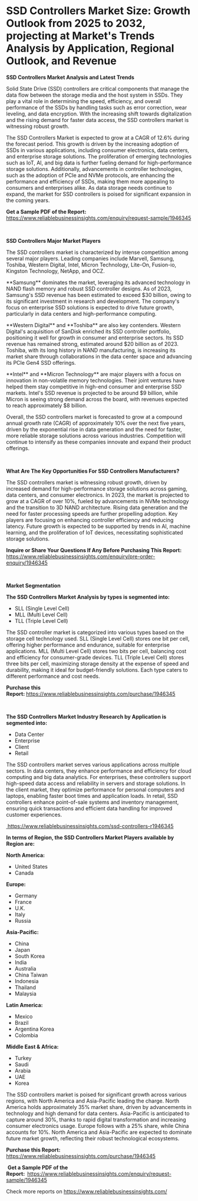 <p><h1>SSD Controllers Market Size: Growth Outlook from 2025 to 2032, projecting at Market's Trends Analysis by Application, Regional Outlook, and Revenue</h1></p><p><strong>SSD Controllers Market Analysis and Latest Trends</strong></p>
<p><p>Solid State Drive (SSD) controllers are critical components that manage the data flow between the storage media and the host system in SSDs. They play a vital role in determining the speed, efficiency, and overall performance of the SSDs by handling tasks such as error correction, wear leveling, and data encryption. With the increasing shift towards digitalization and the rising demand for faster data access, the SSD controllers market is witnessing robust growth.</p><p>The SSD Controllers Market is expected to grow at a CAGR of 12.6% during the forecast period. This growth is driven by the increasing adoption of SSDs in various applications, including consumer electronics, data centers, and enterprise storage solutions. The proliferation of emerging technologies such as IoT, AI, and big data is further fueling demand for high-performance storage solutions. Additionally, advancements in controller technologies, such as the adoption of PCIe and NVMe protocols, are enhancing the performance and efficiency of SSDs, making them more appealing to consumers and enterprises alike. As data storage needs continue to expand, the market for SSD controllers is poised for significant expansion in the coming years.</p></p>
<p><strong>Get a Sample PDF of the Report:&nbsp;</strong> <a href="https://www.reliablebusinessinsights.com/enquiry/request-sample/1946345?utm_campaign=2174&utm_medium=2&utm_source=Github&utm_content=ia&utm_term=11022025&utm_id=ssd-controllers">https://www.reliablebusinessinsights.com/enquiry/request-sample/1946345</a></p>
<p>&nbsp;</p>
<p><strong>SSD Controllers Major Market Players</strong></p>
<p><p>The SSD controllers market is characterized by intense competition among several major players. Leading companies include Marvell, Samsung, Toshiba, Western Digital, Intel, Micron Technology, Lite-On, Fusion-io, Kingston Technology, NetApp, and OCZ. </p><p>**Samsung** dominates the market, leveraging its advanced technology in NAND flash memory and robust SSD controller designs. As of 2023, Samsung's SSD revenue has been estimated to exceed $30 billion, owing to its significant investment in research and development. The company's focus on enterprise SSD solutions is expected to drive future growth, particularly in data centers and high-performance computing.</p><p>**Western Digital** and **Toshiba** are also key contenders. Western Digital's acquisition of SanDisk enriched its SSD controller portfolio, positioning it well for growth in consumer and enterprise sectors. Its SSD revenue has remained strong, estimated around $20 billion as of 2023. Toshiba, with its long history in NAND manufacturing, is increasing its market share through collaborations in the data center space and advancing its PCIe Gen4 SSD offerings.</p><p>**Intel** and **Micron Technology** are major players with a focus on innovation in non-volatile memory technologies. Their joint ventures have helped them stay competitive in high-end consumer and enterprise SSD markets. Intel's SSD revenue is projected to be around $9 billion, while Micron is seeing strong demand across the board, with revenues expected to reach approximately $8 billion.</p><p>Overall, the SSD controllers market is forecasted to grow at a compound annual growth rate (CAGR) of approximately 10% over the next five years, driven by the exponential rise in data generation and the need for faster, more reliable storage solutions across various industries. Competition will continue to intensify as these companies innovate and expand their product offerings.</p></p>
<p>&nbsp;</p>
<p><strong>What Are The Key Opportunities For SSD Controllers Manufacturers?</strong></p>
<p><p>The SSD controllers market is witnessing robust growth, driven by increased demand for high-performance storage solutions across gaming, data centers, and consumer electronics. In 2023, the market is projected to grow at a CAGR of over 10%, fueled by advancements in NVMe technology and the transition to 3D NAND architecture. Rising data generation and the need for faster processing speeds are further propelling adoption. Key players are focusing on enhancing controller efficiency and reducing latency. Future growth is expected to be supported by trends in AI, machine learning, and the proliferation of IoT devices, necessitating sophisticated storage solutions.</p></p>
<p><strong>Inquire or Share Your Questions If Any Before Purchasing This Report:</strong> <a href="https://www.reliablebusinessinsights.com/enquiry/pre-order-enquiry/1946345?utm_campaign=2174&utm_medium=2&utm_source=Github&utm_content=ia&utm_term=11022025&utm_id=ssd-controllers">https://www.reliablebusinessinsights.com/enquiry/pre-order-enquiry/1946345</a></p>
<p>&nbsp;</p>
<p><strong>Market Segmentation</strong></p>
<p><strong>The SSD Controllers Market Analysis by types is segmented into:</strong></p>
<p><ul><li>SLL (Single Level Cell)</li><li>MLL (Multi Level Cell)</li><li>TLL (Triple Level Cell)</li></ul></p>
<p><p>The SSD controller market is categorized into various types based on the storage cell technology used. SLL (Single Level Cell) stores one bit per cell, offering higher performance and endurance, suitable for enterprise applications. MLL (Multi Level Cell) stores two bits per cell, balancing cost and efficiency for consumer-grade devices. TLL (Triple Level Cell) stores three bits per cell, maximizing storage density at the expense of speed and durability, making it ideal for budget-friendly solutions. Each type caters to different performance and cost needs.</p></p>
<p><strong>Purchase this Report:&nbsp;</strong><a href="https://www.reliablebusinessinsights.com/purchase/1946345?utm_campaign=2174&utm_medium=2&utm_source=Github&utm_content=ia&utm_term=11022025&utm_id=ssd-controllers">https://www.reliablebusinessinsights.com/purchase/1946345</a></p>
<p>&nbsp;</p>
<p><strong>The SSD Controllers Market Industry Research by Application is segmented into:</strong></p>
<p><ul><li>Data Center</li><li>Enterprise</li><li>Client</li><li>Retail</li></ul></p>
<p><p>The SSD controllers market serves various applications across multiple sectors. In data centers, they enhance performance and efficiency for cloud computing and big data analytics. For enterprises, these controllers support high-speed data access and reliability in servers and storage solutions. In the client market, they optimize performance for personal computers and laptops, enabling faster boot times and application loads. In retail, SSD controllers enhance point-of-sale systems and inventory management, ensuring quick transactions and efficient data handling for improved customer experiences.</p></p>
<p><a href="https://www.reliablebusinessinsights.com/ssd-controllers-r1946345?utm_campaign=2174&utm_medium=2&utm_source=Github&utm_content=ia&utm_term=11022025&utm_id=ssd-controllers">&nbsp;https://www.reliablebusinessinsights.com/ssd-controllers-r1946345</a></p>
<p><strong>In terms of Region, the SSD Controllers Market Players available by Region are:</strong></p>
<p>
    <p> <strong> North America: </strong>
        <ul>
            <li>United States</li>
            <li>Canada</li>
        </ul>
        </p> 
    <p> <strong> Europe: </strong>
        <ul>
            <li>Germany</li>
            <li>France</li>
            <li>U.K.</li>
            <li>Italy</li>
            <li>Russia</li>
        </ul>
        </p> 
    <p> <strong> Asia-Pacific: </strong>
        <ul>
            <li>China</li>
            <li>Japan</li>
            <li>South Korea</li>
            <li>India</li>
            <li>Australia</li>
            <li>China Taiwan</li>
            <li>Indonesia</li>
            <li>Thailand</li>
            <li>Malaysia</li>
        </ul>
        </p> 
    <p> <strong> Latin America: </strong>
        <ul>
            <li>Mexico</li>
            <li>Brazil</li>
            <li>Argentina Korea</li>
            <li>Colombia</li>
        </ul>
        </p> 
    <p> <strong> Middle East & Africa: </strong>
        <ul>
            <li>Turkey</li>
            <li>Saudi</li>
            <li>Arabia</li>
            <li>UAE</li>
            <li>Korea</li>
        </ul>
    </p>
    </p>
<p><p>The SSD controllers market is poised for significant growth across various regions, with North America and Asia-Pacific leading the charge. North America holds approximately 35% market share, driven by advancements in technology and high demand for data centers. Asia-Pacific is anticipated to capture around 30%, thanks to rapid digital transformation and increasing consumer electronics usage. Europe follows with a 25% share, while China accounts for 10%. North America and Asia-Pacific are expected to dominate future market growth, reflecting their robust technological ecosystems.</p></p>
<p><strong>Purchase this Report: </strong><a href="https://www.reliablebusinessinsights.com/purchase/1946345?utm_campaign=2174&utm_medium=2&utm_source=Github&utm_content=ia&utm_term=11022025&utm_id=ssd-controllers">https://www.reliablebusinessinsights.com/purchase/1946345</a></p>
<p>&nbsp;<strong>Get a Sample PDF of the Report:&nbsp;&nbsp;</strong><a href="https://www.reliablebusinessinsights.com/enquiry/request-sample/1946345?utm_campaign=2174&utm_medium=2&utm_source=Github&utm_content=ia&utm_term=11022025&utm_id=ssd-controllers">https://www.reliablebusinessinsights.com/enquiry/request-sample/1946345</a></p>
<p><strong></strong></p>
<p>Check more reports on <a href="https://www.reliablebusinessinsights.com/?utm_campaign=2174&utm_medium=2&utm_source=Github&utm_content=ia&utm_term=11022025&utm_id=ssd-controllers">https://www.reliablebusinessinsights.com/</a></p>